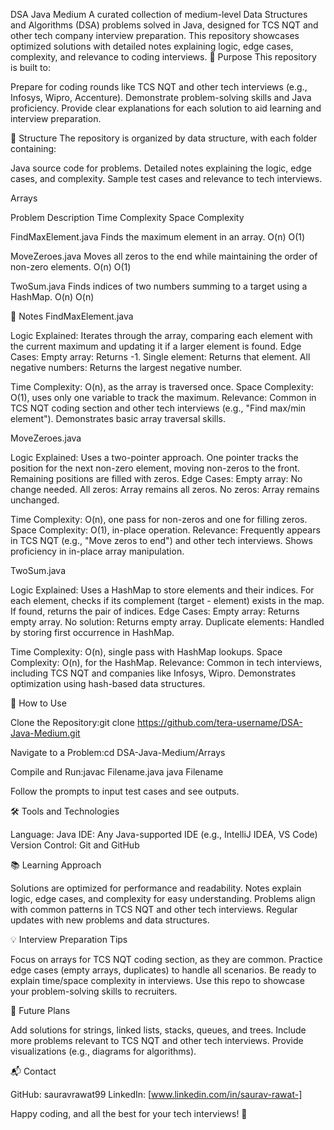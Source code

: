 DSA Java Medium
A curated collection of medium-level Data Structures and Algorithms (DSA) problems solved in Java, designed for TCS NQT and other tech company interview preparation. This repository showcases optimized solutions with detailed notes explaining logic, edge cases, complexity, and relevance to coding interviews.
🎯 Purpose
This repository is built to:

Prepare for coding rounds like TCS NQT and other tech interviews (e.g., Infosys, Wipro, Accenture).
Demonstrate problem-solving skills and Java proficiency.
Provide clear explanations for each solution to aid learning and interview preparation.

📂 Structure
The repository is organized by data structure, with each folder containing:

Java source code for problems.
Detailed notes explaining the logic, edge cases, and complexity.
Sample test cases and relevance to tech interviews.

Arrays

Problem
Description
Time Complexity
Space Complexity

FindMaxElement.java
Finds the maximum element in an array.
O(n)
O(1)

MoveZeroes.java
Moves all zeros to the end while maintaining the order of non-zero elements.
O(n)
O(1)

TwoSum.java
Finds indices of two numbers summing to a target using a HashMap.
O(n)
O(n)

📝 Notes
FindMaxElement.java

Logic Explained: Iterates through the array, comparing each element with the current maximum and updating it if a larger element is found.
Edge Cases:
Empty array: Returns -1.
Single element: Returns that element.
All negative numbers: Returns the largest negative number.

Time Complexity: O(n), as the array is traversed once.
Space Complexity: O(1), uses only one variable to track the maximum.
Relevance: Common in TCS NQT coding section and other tech interviews (e.g., "Find max/min element"). Demonstrates basic array traversal skills.

MoveZeroes.java

Logic Explained: Uses a two-pointer approach. One pointer tracks the position for the next non-zero element, moving non-zeros to the front. Remaining positions are filled with zeros.
Edge Cases:
Empty array: No change needed.
All zeros: Array remains all zeros.
No zeros: Array remains unchanged.

Time Complexity: O(n), one pass for non-zeros and one for filling zeros.
Space Complexity: O(1), in-place operation.
Relevance: Frequently appears in TCS NQT (e.g., "Move zeros to end") and other tech interviews. Shows proficiency in in-place array manipulation.

TwoSum.java

Logic Explained: Uses a HashMap to store elements and their indices. For each element, checks if its complement (target - element) exists in the map. If found, returns the pair of indices.
Edge Cases:
Empty array: Returns empty array.
No solution: Returns empty array.
Duplicate elements: Handled by storing first occurrence in HashMap.

Time Complexity: O(n), single pass with HashMap lookups.
Space Complexity: O(n), for the HashMap.
Relevance: Common in tech interviews, including TCS NQT and companies like Infosys, Wipro. Demonstrates optimization using hash-based data structures.

🚀 How to Use

Clone the Repository:git clone https://github.com/tera-username/DSA-Java-Medium.git

Navigate to a Problem:cd DSA-Java-Medium/Arrays

Compile and Run:javac Filename.java
java Filename

Follow the prompts to input test cases and see outputs.

🛠️ Tools and Technologies

Language: Java
IDE: Any Java-supported IDE (e.g., IntelliJ IDEA, VS Code)
Version Control: Git and GitHub

📚 Learning Approach

Solutions are optimized for performance and readability.
Notes explain logic, edge cases, and complexity for easy understanding.
Problems align with common patterns in TCS NQT and other tech interviews.
Regular updates with new problems and data structures.

💡 Interview Preparation Tips

Focus on arrays for TCS NQT coding section, as they are common.
Practice edge cases (empty arrays, duplicates) to handle all scenarios.
Be ready to explain time/space complexity in interviews.
Use this repo to showcase your problem-solving skills to recruiters.

🌟 Future Plans

Add solutions for strings, linked lists, stacks, queues, and trees.
Include more problems relevant to TCS NQT and other tech interviews.
Provide visualizations (e.g., diagrams for algorithms).

📬 Contact

GitHub: sauravrawat99
LinkedIn: [www.linkedin.com/in/saurav-rawat-]

Happy coding, and all the best for your tech interviews! 🚀
